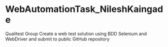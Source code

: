 # WebAutomationTask_NileshKaingade
Qualitest Group Create a web test solution using BDD Selenium and WebDriver and submit to public GitHub repository
